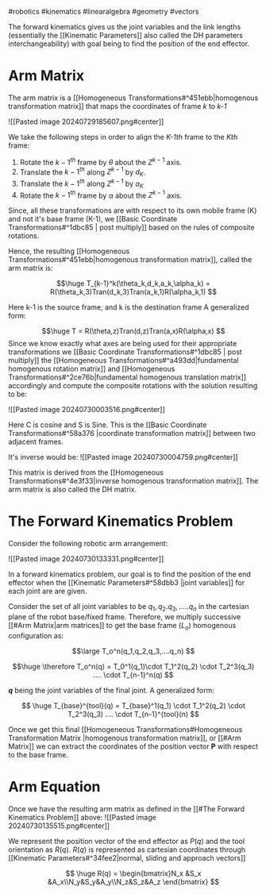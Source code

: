#robotics #kinematics #linearalgebra #geometry #vectors 

The forward kinematics gives us the joint variables and the link lengths (essentially the [[Kinematic Parameters]] also called the DH parameters interchangeability) with goal being to find the position of the end effector. 

# Arm Matrix 

The arm matrix is a [[Homogeneous Transformations#^451ebb|homogenous transformation matrix]] that maps the coordinates of frame *k* to *k-1* 

![[Pasted image 20240729185607.png#center]]


We take the following steps in order to align the *K-1th* frame to the *Kth* frame: 

1. Rotate the $k-1^{th}$ frame by $\theta$ about the $Z^{k-1}$ axis.
2. Translate the $k-1^{th}$ along  $Z^{k-1}$ by $d_K$.
3. Translate the $k-1^{th}$ along  $Z^{k-1}$ by $a_K$
4. Rotate the $k-1^{th}$ frame by $\alpha$ about the  $Z^{k-1}$ axis.

Since, all these transformations are with respect to its own mobile frame (K) and not it's base frame (K-1), we [[Basic Coordinate Transformations#^1dbc85 | post multiply]] based on the rules of composite rotations. 

Hence, the resulting [[Homogeneous Transformations#^451ebb|homogenous transformation matrix]], called the arm matrix is:

$$\huge
T_{k-1}^k(\theta_k,d_k,a_k,\alpha_k) = R(\theta_k,3)Tran(d_k,3)Tran(a_k,1)R(\alpha_k,1)
$$

Here k-1 is the source frame, and k is the destination frame
A generalized form:

$$\huge
T = R(\theta,z)Tran(d,z)Tran(a,x)R(\alpha,x)
$$
Since we know exactly what axes are being used for their appropriate transformations we [[Basic Coordinate Transformations#^1dbc85 | post multiply]] the [[Homogeneous Transformations#^a493dd|fundamental homogenous rotation matrix]] and [[Homogeneous Transformations#^2ce76b|fundamental homogenous translation matrix]] accordingly and compute the composite rotations with the solution resulting to be:

![[Pasted image 20240730003516.png#center]]

Here C is cosine and S is Sine. 
This is the [[Basic Coordinate Transformations#^58a376 |coordinate transformation matrix]] between two adjacent frames. 

It's inverse would be: 
![[Pasted image 20240730004759.png#center]]

This matrix is derived from the [[Homogeneous Transformations#^4e3f33|inverse homogenous transformation matrix]]. 
The arm matrix is also called the DH matrix. 

# The Forward Kinematics Problem 

Consider the following robotic arm arrangement: 

![[Pasted image 20240730133331.png#center]]

In a forward kinematics problem, our goal is to find the position of the end effector when the [[Kinematic Parameters#^58dbb3 |joint variables]] for each joint are are given.

Consider the set of all joint variables to be $q_1,q_2.q_3,.....q_n$ in the cartesian plane of the robot base/fixed frame. 
Therefore, we multiply successive [[#Arm Matrix|arm matrices]] to get the base frame ($L_o$) homogenous configuration as:

$$\large
T_o^n(q_1,q_2,q_3,....q_n) 
$$

$$\huge
\therefore T_o^n(q) = T_0^1(q_1)\cdot T_1^2(q_2) \cdot T_2^3(q_3) .... \cdot T_{n-1}^n(q)
$$

***q*** being the joint variables of the final joint. 
A generalized form: 

$$ \huge
T_{base}^{tool}(q) = T_{base}^1(q_1) \cdot T_1^2(q_2) \cdot T_2^3(q_3) .... \cdot T_{n-1}^{tool}(n) 
$$



Once we get this final [[Homogeneous Transformations#Homogeneous Transformation Matrix |homogenous transformation matrix]], or [[#Arm Matrix]] we can extract the coordinates of the position vector **P** with respect to the base frame.

# Arm Equation 

Once we have the resulting arm matrix as defined in the [[#The Forward Kinematics Problem]] above: 
![[Pasted image 20240730135515.png#center]]

We represent the position vector of the end effector as $P(q)$ and the tool orientation as $R(q)$.
$R(q)$ is represented as cartesian coordinates through [[Kinematic Parameters#^34fee2|normal, sliding and approach vectors]] 

$$
\huge
R(q) = \begin{bmatrix}N_x &S_x &A_x\\N_y&S_y&A_y\\N_z&S_z&A_z \end{bmatrix}
$$



